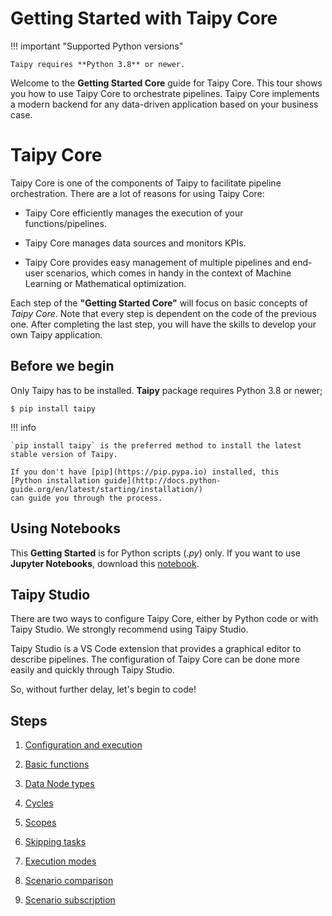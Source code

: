 # Getting Started with Taipy Core

!!! important "Supported Python versions"

    Taipy requires **Python 3.8** or newer.

Welcome to the **Getting Started Core** guide for Taipy Core. This tour shows you how to use Taipy Core to orchestrate pipelines. Taipy Core implements a modern backend for any data-driven application based on your business case.


# Taipy Core

Taipy Core is one of the components of Taipy to facilitate pipeline orchestration. There are a lot of reasons for using Taipy Core:

- Taipy Core efficiently manages the execution of your functions/pipelines.

- Taipy Core manages data sources and monitors KPIs.

- Taipy Core provides easy management of multiple pipelines and end-user scenarios, which comes in handy in the context of Machine Learning or Mathematical optimization.

Each step of the **"Getting Started Core"** will focus on basic concepts of *Taipy Core*. Note that every step is dependent on 
the code of the previous one. After completing the last step, you will have the skills to develop your own Taipy 
application. 

## Before we begin

Only Taipy has to be installed. **Taipy** package requires Python 3.8 or newer;

``` console
$ pip install taipy
```

!!! info 

    `pip install taipy` is the preferred method to install the latest stable version of Taipy.
    
    If you don't have [pip](https://pip.pypa.io) installed, this 
    [Python installation guide](http://docs.python-guide.org/en/latest/starting/installation/)
    can guide you through the process.

## Using Notebooks

This **Getting Started** is for Python scripts (*.py*) only. If you want to use **Jupyter Notebooks**, download this [notebook](https://docs.taipy.io/en/latest/getting_started/getting-started-core/getting_started.ipynb).

## Taipy Studio

There are two ways to configure Taipy Core, either by Python code or with Taipy Studio. We strongly recommend using Taipy Studio. 

Taipy Studio is a VS Code extension that provides a graphical editor to describe pipelines. The configuration of Taipy Core can be done more easily and quickly through Taipy Studio.

So, without further delay, let's begin to code!

## Steps

1. [Configuration and execution](step_01/ReadMe.md)

2. [Basic functions](step_02/ReadMe.md)

3. [Data Node types](step_03/ReadMe.md)

4. [Cycles](step_04/ReadMe.md)

5. [Scopes](step_05/ReadMe.md)

6. [Skipping tasks](step_06/ReadMe.md)

7. [Execution modes](step_07/ReadMe.md)

8. [Scenario comparison](step_08/ReadMe.md)

9. [Scenario subscription](step_09/ReadMe.md)

